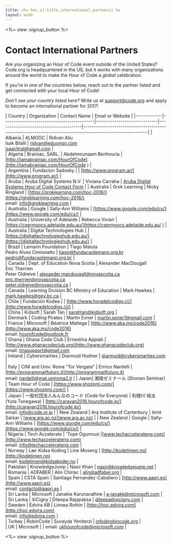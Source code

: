 ```yaml
---
title: <%= hoc_s(:title_international_partners) %>
layout: wide
---
```


<style>
  ul {
    margin: 0px 20px 20px 20px;
  }
</style>

<%= view :signup_button %>

# Contact International Partners

Are you organizing an Hour of Code event outside of the United States? Code.org is headquartered in the US, but it works with many organizations around the world to make the Hour of Code a *global* celebration. 

If you're in one of the countries below, reach out to the partner listed and get connected with your local Hour of Code!

*Don't see your country listed here?* Write us at support@code.org and apply to become an international partner for 2017!



| Country     | Organization                               | Contact Name                         | Email or Website                              | 
|-------------|--------------------------------------------|------------------------------|----------------------------------------|-------------------------------------------------------------------------------------------------------------| 
| Albania     | ALMOOC                                     | Ridvan Aliu <br> Isak Bilalli                 | ridvan@eduongo.com <br> isaactiral@gmail.com                     |                                                                                                                                                                                                                                                                                                                                   
| Algeria     | Brainiac, SARL.                            | Abdelmounaam Benhouria       | [http://iamabrainiac.com/HourOfCode](http://iamabrainiac.com/HourOfCode )     |                                                                                                             
| Argentina   | Fundacion Sadosky                          |                              | [http://www.program.ar/](http://www.program.ar/)                 |                                                                                                             
| Aruba       | Aruba Digital Systems N.V.                 | Viviana Carraha              | [Aruba Digital Systems Hour of Code Contact Form](https://docs.google.com/forms/d/e/1FAIpQLSd8wUtnEgaymJa5FvUlU4yGo5LtOFgwslDRdAEdWVQV3_tdYQ/viewform?c=0&w=1)       | 
| Australia   | Grok Learning                              | Nicky Ringland               | [https://groklearning.com/hoc-2016/](https://groklearning.com/hoc-2016/) <br>email: info@groklearning.com                  |                                                                                                                                                                                                                      
| Australia   | Google                                     | Sally-Ann Williams           | [https://www.google.com/edu/cs/](https://www.google.com/edu/cs/)         |                                                                                                             
| Australia   | University of Adelaide                     | Rebecca Vivian               | [https://csermoocs.adelaide.edu.au/](https://csermoocs.adelaide.edu.au/ )     |                                                                                                           
| Australia   | Digital Technologies Hub                   |                              | [https://digitaltechnologieshub.edu.au/](https://digitaltechnologieshub.edu.au/) |                                                                                                             
| Brazil      | Lemann Foundation                          | Tiago Maluta <br> Pedro Alves  Cimionatto                | tiago@fundacaolemann.org.br <br> pedro@fundacaolemann.org.br             |                                                                                                                                                                                                                       
| Canada      | Dept. of Education Nova Scotia             | Alexander MacDougall <br>Eric Therrien<br> Peter Oldreive       | alexander.macdougall@novascotia.ca <br>eric.therrien@novascotia.ca <br>peter.oldreive@novascotia.ca     |                                                                                                                                                                                                                      
| Canada      | Learning Division BC Ministry of Education | Mark Hawkes                  | mark.hawkes@gov.bc.ca                  |                                                                                                             
| Chile       | Fundación Kodea                            |                              | [http://www.horadelcodigo.cl/](http://www.horadelcodigo.cl/)           |                                                                                                             
| China       | Kidsoft                                    | Sarah Tan                    | sarahtan@kidsoft.org                   |                                                                                                             
| Denmark     | Coding Pirates                             | Martin Exner                 | martin.exner1@gmail.com                |                                                                                                             
| France      | Microsoft                                  | Béatrice Matlega             | [http://www.aka.ms/code2016](http://www.aka.ms/code2016) <br>email: hourofcode@outlook.fr                
| Ghana       | Ghana Code Club                            | Ernestina Appiah             | [http://www.ghanacodeclub.org](http://www.ghanacodeclub.org) <br>email: tinasupport@gmail.com                  
| Ireland     | Cybersmarties                              | Diarmuid Hudner              | diarmuid@cybersmarties.com             |                                                                                                             
| Italy       | CINI and Univ. Roma "Tor Vergata"          | Enrico Nardelli              | [http://programmailfuturo.it](http://programmailfuturo.it) <br>email: nardelli@mat.uniroma2.it            |
| Japan|	湘南ゼミナール (Shonan Seminar) | 	Team Hour of Code |	[https://www.shozemi.com/](https://www.shozemi.com/)  |                                                                              
| Japan       | 一般社団法人みんなのコード (Code for Everyone)          | 利根川 裕太 (Yuta Tonegawa)       | [http://caravan2016.hourofcode.jp/](http://caravan2016.hourofcode.jp/) <br> email: info@code.or.jp                     |
| New Zealand | Ara Institute of Canterbury                | Amit Sarkar                  | [www.ara.ac.nz](www.ara.ac.nz)         |
| New Zealand | Google                                     | Sally-Ann Williams           | [https://www.google.com/edu/cs/](https://www.google.com/edu/cs/)         |          
| Nigeria     |  Tech Accelerate     |   'Tope Ogunnusi    |[www.techaccelerateng.com](http://www.techaccelerateng.com)<br> email: info@techaccelerateng.com  |                                                                                                  
| Norway      | Lær Kidsa Koding                           | Line Moseng                  | [http://kodetimen.no](http://kodetimen.no)  <br>email: kodetimen@kidsakoder.no               |                                                                                         
| Pakistan    | KnowledgeJump                              | Nasir Khan                   | nasir@knowledgejump.net                |                                                                                                             
| Romania     | ADFABER                                    | Alin Chiriac                 | alin@adfaber.org                       |                                                                                                             
| Spain       | CSTA Spain                                 | Santiago Fernandez-Cabaliero | [http://www.aapri.es](http://www.aapri.es) <br>email: contacto@aapri.es                      |                                                                                                
| Sri Lanka   | Microsoft                                  | Janakie Karunarathne         | a-janakk@microsoft.com                 |                                                                                                             
| Sri Lanka   | XiCigny                                    | Dileepa Rajapaksa            | dileepa@xicigny.com                    |                                                                                                             
| Sweden      | Edvira AB                                  | Linnea Rothin                | [http://hoc.edvira.com](http://hoc.edvira.com) <br>email: info@edvira.com                            |                                                                                    
| Turkey      | RobinCode                                  | Suveyda Yeniterzi            | info@robincode.org                     |    
| UK      | Microsoft                                 |           | email: ukhourofcode@microsoft.com                    |                                                                                                          


<%= view :signup_button %>
